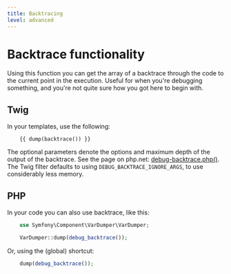 ```yaml
---
title: Backtracing
level: advanced
---
```

Backtrace functionality
=======================

Using this function you can get the array of a backtrace through the code to
the current point in the execution. Useful for when you're debugging something,
and you're not quite sure how you got here to begin with.

## Twig

In your templates, use the following:

```twig
    {{ dump(backtrace()) }}
```

The optional parameters denote the options and maximum depth of the output of
the backtrace. See the page on php.net: [debug-backtrace.php()][back]. The Twig
filter defaults to using `DEBUG_BACKTRACE_IGNORE_ARGS`, to use considerably
less memory.

## PHP

In your code you can also use backtrace, like this:

```php
    use Symfony\Component\VarDumper\VarDumper;

    VarDumper::dump(debug_backtrace());
```

Or, using the (global) shortcut:

```php
    dump(debug_backtrace());
```

[back]: http://php.net/manual/en/function.debug-backtrace.php
